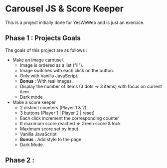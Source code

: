 # Carousel JS & Score Keeper

This is a project initially done for YesWeWeb and is just an exercice.


## Phase 1 : Projects Goals

The goals of this project are as follows :

+ Make an image carousel. 
    + Image is ordered as a list ("li").
    + Image switches with each click on the button.
    + Only with Vanilla JavaScript.
    + **Bonus** : With real images.
    + Display the number of items (3 dots => 3 items) with focus on current item
    + Dark mode
+ Make a score keeper
    + 2 distinct counters (Player 1 & 2)
    + 3 buttons (Player 1 | Player 2 | reset)
    + Each click increment the corresponding counter
    + If maximum score reached => Green score & lock
    + Maximum score set by input
    + Vanilla JavaScript
    + **Bonus** : Add style to the page
    + Dark Mode.

## Phase 2 : 
